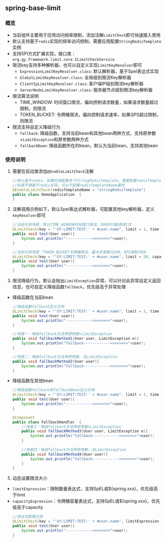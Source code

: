 ## spring-base-limit

### 概览
- 当前组件主要用于应用访问频率限制，添加注解`LimitCheck`即可快速接入使用
- 默认支持基于`redis`实现的频率访问控制，需要应用配置`StringRedisTemplate`实例
- 支持SPI方式扩展实现，接口类：`org.gy.framework.limit.core.ILimitCheckService`
- 限流key支持多种解析器，也可以自定义实现`LimitKeyResolver`即可
  - `ExpressionLimitKeyResolver.class`: 默认解析器，基于Spel表达式实现
  - `GlobalLimitKeyResolver.class`: 全局级别限流Key解析器
  - `ClientIpLimitKeyResolver.class`: 客户端IP级别限流key解析器
  - `ServerNodeLimitKeyResolver.class`: 服务器节点级别限流key解析器
- 限流算法说明
  - TIME_WINDOW: 时间窗口限流，偏向控制请求数量，如果请求数量超过限制，则限流
  - TOKEN_BUCKET: 令牌桶限流，偏向控制请求速率，如果QPS超过限制，则限流
- 限流支持自定义降级行为
  - `fallback`: 降级函数，支持当前bean和其他bean两种方式，支持原参数+`LimitException`和原参数两种方式
  - `fallbackBean`: 降级函数所在的bean，默认为当前bean，支持其他bean

### 使用说明
1. 需要在启动类添加`@EnableLimitCheck`注解
    ```java
    //默认基于redis，如果应用配置多个StringRedisTemplate，需要配置redisTemplateName属性指定bean
    //如果不想基于redis实现，可以不配置redisTemplateName属性
    @EnableLimitCheck(redisTemplateName = "stringRedisTemplate")
    public class DemoApplication  {
    }
    ```
2. 注解调用示例如下，默认Spel表达式解析器，可配置其他key解析器，定义`keyResolver`即可
    ```java
    //当前示例场景：默认TIME_WINDOW时间窗口限流，300秒只能调用1次
    @LimitCheck(key = "'GY:LIMIT:TEST:' + #user.name", limit = 1, time = 300)
    public void test(User user){
        System.out.println("------------>>>>>>>>"+user);
    }
   
    //当前示例场景：TOKEN_BUCKET令牌桶限流，最大并发数为100，QPS限制为50
    @LimitCheck(key = "'GY:LIMIT:TEST:' + #user.name", limit = 50, capacity = 100, typeEnum = LimitTypeEnum.TOKEN_BUCKET)
    public void test(User user){
        System.out.println("------------>>>>>>>>"+user);
    }
    ```
3. 限流降级行为，默认会抛出`LimitException`异常，可以针对此异常自定义返回信息，也可自定义降级函数`fallback`，优先级高于异常处理
- 降级函数在当前bean
    ```java
    //降级函数fallback定义示例
    @LimitCheck(key = "'GY:LIMIT:TEST:' + #user.name", limit = 1, time = 300, fallback = "fallbackMethod1")
    public void test(User user){
        System.out.println("------------>>>>>>>>"+user);
    }
   
    //场景一：降级fallback方法带原参数+LimitException
    public void fallbackMethod1(User user, LimitException e){
        System.out.println("fallback------------>>>>>>>>"+user);
    }
   
    //场景二：降级fallback方法带原参数，无LimitException
    public void fallbackMethod2(User user){
        System.out.println("fallback------------>>>>>>>>"+user);
    }
    ```
- 降级函数在其他bean
    ```java
    //降级函数fallback和fallbackBean定义示例
    @LimitCheck(key = "'GY:LIMIT:TEST:' + #user.name", limit = 1, time = 300, fallback = "fallbackMethod3", fallbackBean = FallbackHandler.class)
    public void test(User user){
        System.out.println("------------>>>>>>>>"+user);
    }
    
    @Component
    public class FallbackHandler  {
        //场景三：降级fallback方法带原参数+LimitException
        public void fallbackMethod3(User user, LimitException e){
            System.out.println("fallback------------>>>>>>>>"+user);
        }
        
        //场景四：降级fallback方法带原参数，无LimitException
        public void fallbackMethod4(User user){
            System.out.println("fallback------------>>>>>>>>"+user);
        }
    }
    ```

5. 动态设置限流大小
- `limitExpression`：限制数量表达式，支持SpEL或${spring.xxx}，优先级高于limit
- `capacityExpression`：令牌桶容量表达式，支持SpEL或${spring.xxx}，优先级高于capacity
    ```java
    //表达式配置示例
    @LimitCheck(key = "'GY:LIMIT:TEST:' + #user.name", limitExpression = "${limitCheck.limit:1}", time = 300, fallback = "fallbackMethod3", fallbackBean = FallbackHandler.class)
    public void test(User user){
        System.out.println("------------>>>>>>>>"+user);
    }
    ```

